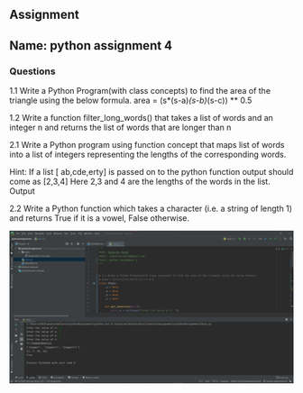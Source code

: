 ## Assignment 
## Name: python assignment 4

### Questions
1.1 Write a Python Program(with class concepts) to find the area of the triangle using the below formula. area = (s*(s-a)*(s-b)*(s-c)) ** 0.5 

1.2 Write a function filter_long_words() that takes a list of words and an integer n and returns the list of words that are longer than n

2.1  Write a Python program using function concept that maps list of words into a list of integers  representing the lengths of the corresponding words.

Hint: If a list [ ab,cde,erty] is passed on to the python function output should come as [2,3,4] Here 2,3 and 4 are the lengths of the words in the list. Output

2.2 Write a Python function which takes a character (i.e. a string of length 1) and returns True if  it is a vowel, False otherwise.

![output_img](./static/assignment-4-out.png)